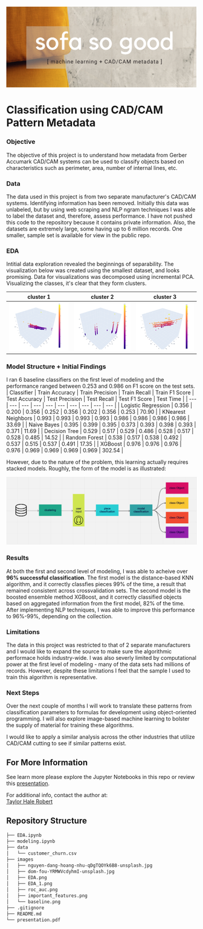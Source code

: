 ![title_image](./images/ssg.png)

# Classification using CAD/CAM Pattern Metadata

### Objective
The objective of this project is to understand how metadata from Gerber Accumark CAD/CAM systems can be used to classify objects based on characteristics such as perimeter, area, number of internal lines, etc. 

### Data
The data used in this project is from two separate manufacturer's CAD/CAM systems. Identifying information has been removed. Initially this data was unlabeled, but by using web scraping and NLP ngram techniques I was able to label the dataset and, therefore, assess performance. I have not pushed this code to the repository because it contains private information. Also, the datasets are extremely large, some having up to 6 million records. One smaller, sample set is available for view in the public repo.

### EDA

Intitial data exploration revealed the beginnings of separability. The visualization below was created using the smallest dataset, and looks promising. Data for visualizations was decomposed using incremental PCA. Visualizing the classes, it's clear that they form clusters.

| cluster 1 | cluster 2 | cluster 3 |
| ------------- | ------------- | ------------- |
| ![all labels](./images/cu.png)   | ![welt](./images/welt.png)   | ![deck](./images/deck.png)   |


### Model Structure + Initial Findings
I ran 6 baseline classifiers on the first level of modeling and the performance ranged between 0.253 and 0.986 on F1 score on the test sets.
| Classifier | Train Accuracy | Train Precision | Train Recall | Train F1 Score | Test Accuracy | Test Precision | Test Recall | Test F1 Score | Test Time |
| --- | --- | --- | --- | --- | --- | --- | --- | --- | --- |
| Logistic Regression | 0.356 | 0.200 | 0.356 | 0.252 | 0.356 | 0.202 | 0.356 | 0.253 | 70.90 |
| KNearest Neighbors | 0.993 | 0.993 | 0.993 | 0.993 | 0.986 | 0.986 | 0.986 | 0.986 | 33.69 |
| Naive Bayes | 0.395 | 0.399 | 0.395 | 0.373 | 0.393 | 0.398 | 0.393 | 0.371 | 11.69 |
| Decision Tree | 0.529 | 0.517 | 0.529 | 0.486 | 0.528 | 0.517 | 0.528 | 0.485 | 14.52 |
| Random Forest | 0.538 | 0.517 | 0.538 | 0.492 | 0.537 | 0.515 | 0.537 | 0.491 | 17.35 |
| XGBoost | 0.976 | 0.976 | 0.976 | 0.976 | 0.969 | 0.969 | 0.969 | 0.969 | 302.54 |

However, due to the nature of the problem, this learning actually requires stacked models. Roughly, the form of the model is as illustrated:

![model structure](./images/structure.png)

### Results
At both the first and second level of modeling, I was able to acheive over **96% successful classification**. The first model is the distance-based KNN algorithm, and it correctly classfies pieces 99% of the time, a result that remained consistent across crossvalidation sets. The second model is the boosted ensemble method XGBoost, and it correctly classified objects based on aggregated information from the first model, 82% of the time. After implementing NLP techniques, I was able to improve this performance to 96%-99%, depending on the collection.

### Limitations
The data in this project was restricted to that of 2 separate manufacturers and I would like to expand the source to make sure the algorithmic performace holds industry-wide. I was also severly limited by computational power at the first level of modeling - many of the data sets had millions of records. However, despite these limitations I feel that the sample I used to train this algorithm is representative.

### Next Steps
Over the next couple of months I will work to translate these patterns from classification parameters to formulas for development using object-oriented programming. I will also explore image-based machine learning to bolster the supply of material for training these algorithms.

I would like to apply a similar analysis across the other industries that utilize CAD/CAM cutting to see if similar patterns exist. 


## For More Information

See learn more please explore the Jupyter Notebooks in this repo or review this [presentation](./presentation.pdf).

For additional info, contact the author at:<br>
[Taylor Hale Robert](mailto:taylorhale11@gmail.com)


## Repository Structure

```
├── EDA.ipynb
├── modeling.ipynb
├── data
│   └── customer_churn.csv
├── images
│   ├── nguyen-dang-hoang-nhu-qDgTQOYk6B8-unsplash.jpg
│   ├── dom-fou-YRMWVcdyhmI-unsplash.jpg
│   ├── EDA.png
│   ├── EDA_1.png
│   ├── roc_auc.png
│   ├── important_features.png
│   └── baseline.png
├── .gitignore
├── README.md
└── presentation.pdf
 
